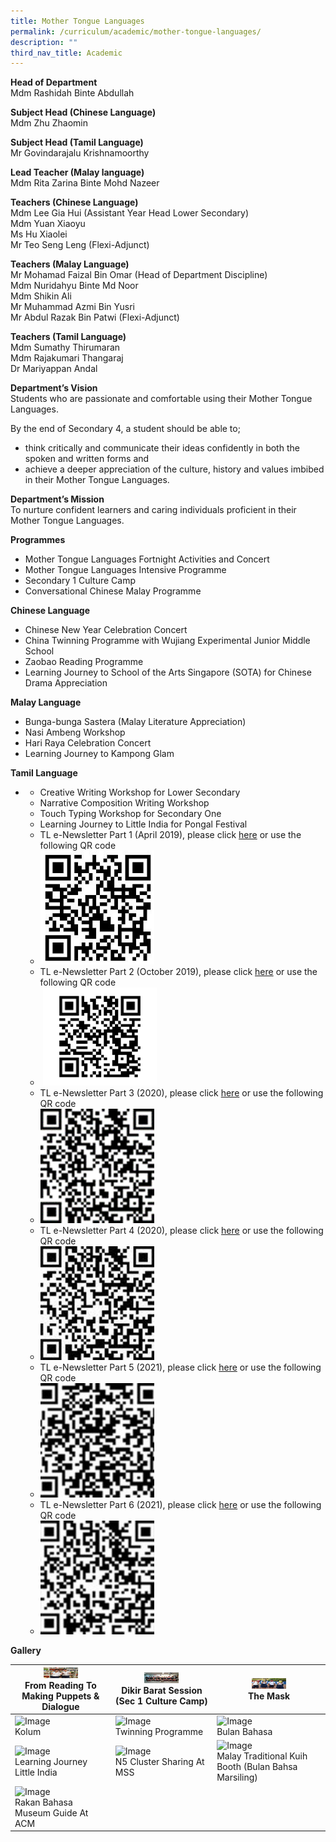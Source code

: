 ```yaml
---
title: Mother Tongue Languages
permalink: /curriculum/academic/mother-tongue-languages/
description: ""
third_nav_title: Academic
---
```

**Head of Department**  
Mdm Rashidah Binte Abdullah

**Subject Head (Chinese Language)**  
Mdm Zhu Zhaomin

**Subject Head (Tamil Language)**  
Mr Govindarajalu Krishnamoorthy

**Lead Teacher (Malay language)**  
Mdm Rita Zarina Binte Mohd Nazeer

**Teachers (Chinese Language)**  
Mdm Lee Gia Hui (Assistant Year Head Lower Secondary)  
Mdm Yuan Xiaoyu  
Ms Hu Xiaolei  
Mr Teo Seng Leng (Flexi-Adjunct)

**Teachers (Malay Language)**  
Mr Mohamad Faizal Bin Omar (Head of Department Discipline)  
Mdm Nuridahyu Binte Md Noor  
Mdm Shikin Ali  
Mr Muhammad Azmi Bin Yusri  
Mr Abdul Razak Bin Patwi (Flexi-Adjunct)

**Teachers (Tamil Language)**  
Mdm Sumathy Thirumaran  
Mdm Rajakumari Thangaraj  
Dr Mariyappan Andal

**Department’s Vision**  
Students who are passionate and comfortable using their Mother Tongue Languages.

By the end of Secondary 4, a student should be able to;

*   think critically and communicate their ideas confidently in both the spoken and written forms and
*   achieve a deeper appreciation of the culture, history and values imbibed in their Mother Tongue Languages.

**Department’s Mission**  
To nurture confident learners and caring individuals proficient in their Mother Tongue Languages.

**Programmes**

*   Mother Tongue Languages Fortnight Activities and Concert
*   Mother Tongue Languages Intensive Programme
*   Secondary 1 Culture Camp
*   Conversational Chinese Malay Programme

**Chinese Language**

*   Chinese New Year Celebration Concert
*   China Twinning Programme with Wujiang Experimental Junior Middle School
*   Zaobao Reading Programme
*   Learning Journey to School of the Arts Singapore (SOTA) for Chinese Drama Appreciation

**Malay Language**

*   Bunga-bunga Sastera (Malay Literature Appreciation)
*   Nasi Ambeng Workshop
*   Hari Raya Celebration Concert
*   Learning Journey to Kampong Glam

**Tamil Language**

*   *   Creative Writing Workshop for Lower Secondary
    *   Narrative Composition Writing Workshop
    *   Touch Typing Workshop for Secondary One
    *   Learning Journey to Little India for Pongal Festival
    *   TL e-Newsletter Part 1 (April 2019), please click [here](http://online.pubhtml5.com/qdpk/ojze/#p=1) or use the following QR code
    *   <img src="/images/TL-e-Newsletter.jpeg"  
style="width:40%">
    *   TL e-Newsletter Part 2 (October 2019), please click [here](http://online.pubhtml5.com/ciju/kutc/) or use the following QR code 
    *    <img src="/images/TL-Newsletter-Edition-2-QR-Code.png"  
style="width:40%">
    *   TL e-Newsletter Part 3 (2020), please click [here](https://online.pubhtml5.com/syqh/tple/) or use the following QR code
    *   <img src="/images/TL-Newsletter-Edition-3-QR-Code.png"  
style="width:40%">
    *   TL e-Newsletter Part 4 (2020), please click [here](https://online.pubhtml5.com/syqh/hzyy/) or use the following QR code
    *   <img src="/images/TL-Newsletter-Edition-4-QR-Code-e1598425753172.jpeg"  
style="width:40%">
    *   TL e-Newsletter Part 5 (2021), please click [here](https://online.pubhtml5.com/qlbe/viwi/) or use the following QR code
    *   <img src="/images/QR-Code-5-150x150.jpeg"  
style="width:40%">
    *   TL e-Newsletter Part 6 (2021), please click [here](https://online.pubhtml5.com/qlbe/vhjp/) or use the following QR code
    *   <img src="/images/QR-Code-6-150x150.jpeg"  
style="width:40%">

**Gallery**

<table>
<thead>
  <tr>
    <th><img src="/images/20190306_121311_From-Reading-to-Making-Puppets-Dialogue-768x576.jpeg" alt="Image" width="55" height="17"><br>From Reading To Making Puppets & Dialogue</th>
    <th><img src="/images/20190306_172412_Dikir-Barat-during-Sec-1-Culture-Camp-768x576.jpeg" alt="Image" width="55" height="17"><br>Dikir Barat Session (Sec 1 Culture Camp)</th>
    <th><img src="/images/IMG_7867_The-Mask-768x512.jpeg" alt="Image" width="55" height="17"><br>The Mask</th>
  </tr>
</thead>
<tbody>
  <tr>
    <td><img src="![](/images/IMG-20190115-WA0020_Kolum-by-TL-Unit-768x576.jpeg)" alt="Image" width="55" height="17"><br>Kolum</td>
    <td><img src="![](/images/IMG-20190703-WA0030_Wujiang-768x576.jpeg)" alt="Image" width="55" height="17"><br>Twinning Programme</td>
    <td><img src="![](/images/IMG-20190916-WA0025_Photo-with-MOS-@-Bulan-Bahasa-768x511.jpeg)" alt="Image" width="55" height="17"><br>Bulan Bahasa</td>
  </tr>
  <tr>
    <td><img src="![](/images/Learning_Journey_Little_India2018-768x576.jpeg)" alt="Image" width="55" height="17"><br>Learning Journey Little India</td>
    <td><img src="![](/images/IMG-20190919-WA0024_N5-Cluster-Sharing-At-MSS-768x576.jpeg)" alt="Image" width="55" height="17"><br>N5 Cluster Sharing At MSS</td>
    <td><img src="![](/images/IMG-20190914-WA0048_ML-Booth-@-Bulan-Bahasa-Marsiling--768x576.jpeg)" alt="Image" width="55" height="17"><br>Malay Traditional Kuih Booth (Bulan Bahsa Marsiling)</td>
  </tr>
  <tr>
    <td><img src="![](/images/IMG-20190907-WA0017_Rakan-Bahasa-Museum-Guide-at-ACM-768x1024.jpeg)" alt="Image" width="55" height="17"><br>Rakan Bahasa Museum Guide At ACM</td>
  </tr>
</tbody>
</table>
